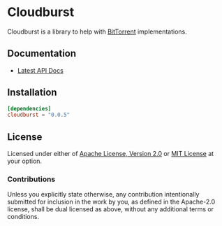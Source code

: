 # Cloudburst

Cloudburst is a library to help with [BitTorrent][bep_0003] implementations.

## Documentation

* [Latest API Docs][docs_rs_cloudburst]

## Installation

```toml
[dependencies]
cloudburst = "0.0.5"
```

## License

Licensed under either of [Apache License, Version 2.0][LICENSE_APACHE] or [MIT
License][LICENSE_MIT] at your option.

### Contributions

Unless you explicitly state otherwise, any contribution intentionally submitted
for inclusion in the work by you, as defined in the Apache-2.0 license, shall be
dual licensed as above, without any additional terms or conditions.

[bep_0003]: http://www.bittorrent.org/beps/bep_0003.html
[docs_rs_cloudburst]: https://docs.rs/cloudburst
[LICENSE_APACHE]: LICENSE-APACHE
[LICENSE_MIT]: LICENSE-MIT
